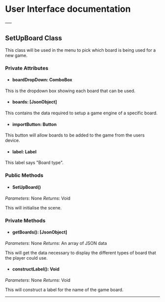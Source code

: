 # User Interface documentation
–––

## SetUpBoard Class

This class will be used in the menu to pick which board is being used for a new game. 

### Private Attributes 
- #### boardDropDown: ComboBox
This is the dropdown box showing each board that can be used. 
- #### boards: [JsonObject]
This contains the data required to setup a game engine of a specific board.
- #### importButton: Button
This button will allow boards to be added to the game from the users device.
- #### label: Label
This label says "Board type".

### Public Methods 
- #### SetUpBoard()
*Parameters*: None
*Returns*: Void

This will initialise the scene.

### Private Methods
- #### getBoards(): [JsonObject]
*Parameters*: None
*Returns*: An array of JSON data

This will get the data necessary to display the different types of board that the player could use. 

- #### constructLabel(): Void
*Parameters*: None
*Returns*: Void

This will construct a label for the name of the game board. 

---
